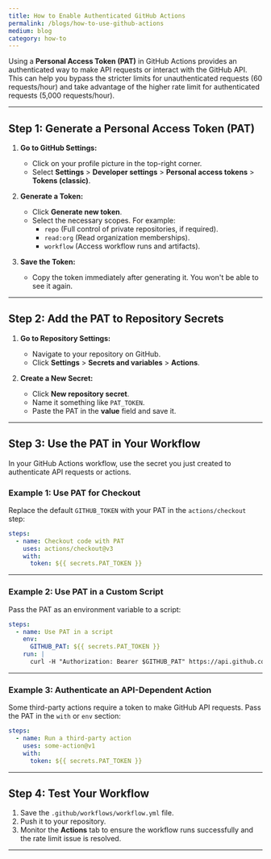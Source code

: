 ```yaml
---
title: How to Enable Authenticated GitHub Actions
permalink: /blogs/how-to-use-github-actions
medium: blog
category: how-to
---
```


Using a **Personal Access Token (PAT)** in GitHub Actions provides an authenticated way to make API requests or interact with the GitHub API. This can help you bypass the stricter limits for unauthenticated requests (60 requests/hour) and take advantage of the higher rate limit for authenticated requests (5,000 requests/hour).

---

## **Step 1: Generate a Personal Access Token (PAT)**

1. **Go to GitHub Settings:**
   - Click on your profile picture in the top-right corner.
   - Select **Settings** > **Developer settings** > **Personal access tokens** > **Tokens (classic)**.

2. **Generate a Token:**
   - Click **Generate new token**.
   - Select the necessary scopes. For example:
     - `repo` (Full control of private repositories, if required).
     - `read:org` (Read organization memberships).
     - `workflow` (Access workflow runs and artifacts).

3. **Save the Token:**
   - Copy the token immediately after generating it. You won't be able to see it again.

---

## **Step 2: Add the PAT to Repository Secrets**

1. **Go to Repository Settings:**
   - Navigate to your repository on GitHub.
   - Click **Settings** > **Secrets and variables** > **Actions**.

2. **Create a New Secret:**
   - Click **New repository secret**.
   - Name it something like `PAT_TOKEN`.
   - Paste the PAT in the **value** field and save it.

---

## **Step 3: Use the PAT in Your Workflow**

In your GitHub Actions workflow, use the secret you just created to authenticate API requests or actions.

### **Example 1: Use PAT for Checkout**

Replace the default `GITHUB_TOKEN` with your PAT in the `actions/checkout` step:

```yaml
steps:
  - name: Checkout code with PAT
    uses: actions/checkout@v3
    with:
      token: ${{ secrets.PAT_TOKEN }}
```

---

### **Example 2: Use PAT in a Custom Script**

Pass the PAT as an environment variable to a script:

```yaml
steps:
  - name: Use PAT in a script
    env:
      GITHUB_PAT: ${{ secrets.PAT_TOKEN }}
    run: |
      curl -H "Authorization: Bearer $GITHUB_PAT" https://api.github.com/repos/owner/repo
```

---

### **Example 3: Authenticate an API-Dependent Action**

Some third-party actions require a token to make GitHub API requests. Pass the PAT in the `with` or `env` section:

```yaml
steps:
  - name: Run a third-party action
    uses: some-action@v1
    with:
      token: ${{ secrets.PAT_TOKEN }}
```

---

## **Step 4: Test Your Workflow**

1. Save the `.github/workflows/workflow.yml` file.
2. Push it to your repository.
3. Monitor the **Actions** tab to ensure the workflow runs successfully and the rate limit issue is resolved.

---
